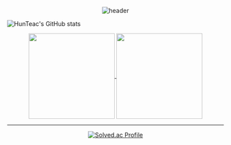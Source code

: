 <div align="center">

  
![header](https://capsule-render.vercel.app/api?type=waving&color=gradient&height=200&section=header&text=👨‍💻HunTeac&fontSize=60&fontColor=ffffff&fontAlign=80)


</div>


![HunTeac's GitHub stats](https://github-readme-stats.vercel.app/api?username=HunTeac&show_icons=true&theme=transparent)


<div align="center">
<a href="https://github.com/HunTeac">
  <img height=200 align="center" src="https://github-readme-stats.vercel.app/api?username=HunTeac&show_icons=true&theme=buefy&card_width=320" />
</a>
<a href="https://github.com/HunTeac?tab=repositories">
  <img height=200 align="center" src="https://github-readme-stats.vercel.app/api/top-langs?username=HunTeac&layout=compact&langs_count=8&card_width=320" />
</a>
</div>



------------

<div align="center">


  
[![Solved.ac Profile](http://mazassumnida.wtf/api/v2/generate_badge?boj=98cline)](https://solved.ac/98cline/)  

</div>

